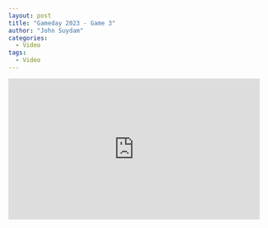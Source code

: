 ```yaml
---
layout: post
title: "Gameday 2023 - Game 3"
author: "John Suydam"
categories:
  - Video
tags:
  - Video
---
```


<div style="overflow:hidden;padding-bottom:56.25%;position:relative;height:0;">
<iframe style="left:0;top:0;height:100%;width:100%;position:absolute;" width="560" height="315" src="https://www.youtube.com/embed/4mrFG8j0rpQ" frameborder="0" allow="accelerometer; autoplay; encrypted-media; gyroscope; picture-in-picture" allowfullscreen></iframe>
</div>
